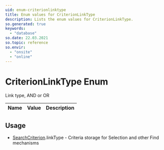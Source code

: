 ```yaml
---
uid: enum-criterionlinktype
title: Enum values for CriterionLinkType
description: Lists the enum values for CriterionLinkType.
so.generated: true
keywords:
  - "database"
so.date: 22.03.2021
so.topic: reference
so.envir:
  - "onsite"
  - "online"
---
```


# CriterionLinkType Enum

Link type, AND or OR

| Name | Value | Description |
|------|-------|-------------|

## Usage

* [SearchCriterion](../searchcriterion.md).linkType - Criteria storage for Selection and other Find mechanisms
